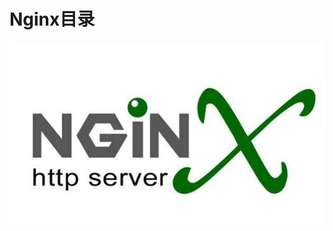 # Nginx目录

<div align="center">
    <img src="https://github.com/xuanchengsunjin/Jim_note/blob/sandbox/resource/img/C++/nginx_content.jpg" width="900px">
</div>

